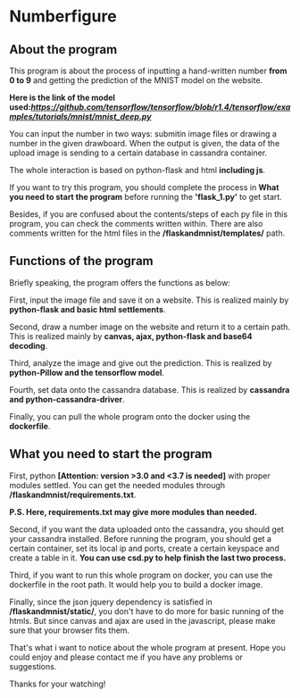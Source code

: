 # Numberfigure
## About the program

This program is about the process of inputting a hand-written number **from 0 to 9** and getting the prediction of the MNIST model on the website.

**Here is the link of the model used:*https://github.com/tensorflow/tensorflow/blob/r1.4/tensorflow/examples/tutorials/mnist/mnist_deep.py***
 
You can input the number in two ways: submitin image files or drawing a number in the given drawboard. When the output is given, the data of the upload image is sending to a certain database in cassandra container.

The whole interaction is based on python-flask and html **including js**.
 
If you want to try this program, you should complete the process in **What you need to start the program** before running the **'flask_1.py'** to get start.

Besides, if you are confused about the contents/steps of each py file in this program, you can check the comments written within. There are also comments written for the html files in the **/flaskandmnist/templates/** path.

## Functions of the program

Briefly speaking, the program offers the functions as below:

First, input the image file and save it on a website. This is realized mainly by **python-flask and basic html settlements**.

Second, draw a number image on the website and return it to a certain path. This is realized mainly by **canvas, ajax, python-flask and base64 decoding**.

Third, analyze the image and give out the prediction. This is realized by **python-Pillow and the tensorflow model**.

Fourth, set data onto the cassandra database. This is realized by **cassandra and python-cassandra-driver**.

Finally, you can pull the whole program onto the docker using the **dockerfile**.

## What you need to start the program

First, python **[Attention: version >3.0 and <3.7 is needed]** with proper modules settled. You can get the needed modules through **/flaskandmnist/requirements.txt**.

**P.S. Here, requirements.txt may give more modules than needed.**

Second, if you want the data uploaded onto the cassandra, you should get your cassandra installed. Before running the program, you should get a certain container, set its local ip and ports, create a certain keyspace and create a table in it. **You can use csd.py to help finish the last two process.**

Third, if you want to run this whole program on docker, you can use the dockerfile in the root path. It would help you to build a docker image.

Finally, since the json jquery dependency is satisfied in **/flaskandmnist/static/**, you don't have to do more for basic running of the htmls. But since canvas and ajax are used in the javascript, please make sure that your browser fits them.

That's what i want to notice about the whole program at present. Hope you could enjoy and please contact me if you have any problems or suggestions.

Thanks for your watching!
